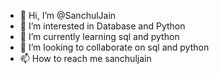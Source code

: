 - 👋 Hi, I’m @SanchulJain
- 👀 I’m interested in Database and Python
- 🌱 I’m currently learning sql and python
- 💞️ I’m looking to collaborate on sql and python
- 📫 How to reach me sanchuljain

<!---
SanchulJain/SanchulJain is a ✨ special ✨ repository because its `README.md` (this file) appears on your GitHub profile.
You can click the Preview link to take a look at your changes.
--->

